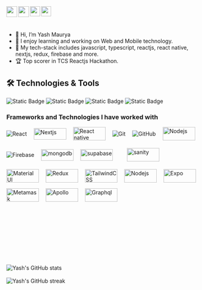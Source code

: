 <a href="https://www.linkedin.com/in/yash-maurya-674030204/" target="_blank">
  <img  align="left" width="28px" src="https://cdn.pixabay.com/photo/2017/08/22/11/56/linked-in-2668700_1280.png" />
</a>

<a href="https://twitter.com/YashMaurya_Tech" target="_blank">
  <img  align="left" width="28px" src="https://as1.ftcdn.net/v2/jpg/03/20/88/34/1000_F_320883488_PMmkQget359WtY6foB1xFN3Wcvus6WTM.jpg" />
</a>

<a href="mailto:yash,maurya537468@gmail.com">
  <img align="left" width="26px" src="https://logodownload.org/wp-content/uploads/2018/03/gmail-logo-16.png" />
</a>

<a href="https://linktr.ee/yashmaurya" target="_blank">
  <img align="left" width="26px" src="https://www.computerhope.com/jargon/l/linktree.png" />
</a>

<br>
<br>
<br>

- 👋 Hi, I’m Yash Maurya
- 👀 I enjoy learning and working on Web and Mobile technology.
- 🌱 My tech-stack includes javascript, typescript, reactjs, react native, nextjs, redux, firebase and more.
- 🏆 Top scorer in TCS Reactjs Hackathon.

## 🛠️ Technologies & Tools

![Static Badge](https://img.shields.io/badge/Code-JavaScript-informational?style=flat&logo=javascript)
![Static Badge](https://img.shields.io/badge/Code-Typescript-informational?style=flat&logo=typescript)
![Static Badge](https://img.shields.io/badge/Code-Html-informational?style=flat&logo=html5)
![Static Badge](https://img.shields.io/badge/Code-Css-informational?style=flat&color=warning&logo=css3)

### Frameworks and Technologies I have worked with

<div style="display: flex; flex-wrap: wrap; gap: 15px; align-items: center">
  <img
    align="left"
    alt="React"
    src="https://img.shields.io/badge/react%20-%2320232a.svg?&style=for-the-badge&logo=react&logoColor=%2361DAFB"
  />
  <img
    align="left"
    width="85px"
    height="30"
    alt="Nextjs"
    src="https://d2mk45aasx86xg.cloudfront.net/Top_Features_in_Next_js_13_7f9a32190f.webp"
  />
  <img
    align="left"
    width="85px"
    height="35"
    alt="React native"
    src="https://miro.medium.com/v2/1*AjesIvV-kkwk6LLvNf1t4A.png"
  />
  <img
    align="left"
    alt="Git"
    src="https://img.shields.io/badge/git%20-%23F05033.svg?&style=for-the-badge&logo=git&logoColor=white"
  />
  <img
    align="left"
    alt="GitHub"
    src="https://img.shields.io/badge/github%20-%23121011.svg?&style=for-the-badge&logo=github&logoColor=white"
  />
  <img
    align="left"
    width="85px"
    height="35"
    alt="Nodejs"
    src="https://sciencevikinglabs.com/assets/img/development/node-processes/header.png"
  />
  <img
    align="left"
    alt="Firebase"
    src="https://img.shields.io/badge/firebase%20-%23039BE5.svg?&style=for-the-badge&logo=firebase"
  />
  <img
    align="left"
    width="85px"
    height="30"
    alt="mongodb"
    src="https://www.zend.com/sites/default/files/image/2019-09/logo-mongodb.jpg"
  />
  <img
    align="left"
    width="85px"
    height="30"
    alt="supabase"
    src="https://user-images.githubusercontent.com/10214025/93011810-4c45d580-f5cc-11ea-8f83-2ef7b5bb671f.png"
  />

  <p>&nbsp;</p>
  <img
    align="left"
    width="85px"
    height="35"
    alt="sanity"
    src="https://www.pngitem.com/pimgs/m/116-1166936_sanity-io-logo-png-transparent-png.png"
  />
  <img
    align="left"
    width="85px"
    height="35"
    alt="Material UI"
    src="https://res.cloudinary.com/practicaldev/image/fetch/s--0GLg37Wj--/c_limit%2Cf_auto%2Cfl_progressive%2Cq_auto%2Cw_880/https://dev-to-uploads.s3.amazonaws.com/uploads/articles/x99qusomdtlnzm8zizen.png"
  />
  <img
    align="left"
    width="85px"
    height="35"
    alt="Redux"
    src="https://techvccloud.mediacdn.vn/280518386289090560/2022/6/30/redux-la-gi-16565735223341834615076-0-0-337-600-crop-1656573526736911423366.jpg"
  />
  <img
    align="left"
    width="85px"
    height="35"
    alt="TailwindCSS"
    src="https://miro.medium.com/v2/resize:fit:644/1*d7Xs5RnaqcQtKzbNrAOAYA.png"
  />
  <img
    align="left"
    width="85px"
    height="35"
    alt="Nodejs"
    src="https://res.cloudinary.com/practicaldev/image/fetch/s--7mIh228C--/c_imagga_scale,f_auto,fl_progressive,h_720,q_auto,w_1280/https://dev-to-uploads.s3.amazonaws.com/i/w2l9sw1ssdl4vkv3766o.jpeg"
  />
  <img
    align="left"
    width="85px"
    height="35"
    alt="Expo"
    src="https://res.cloudinary.com/practicaldev/image/fetch/s--OK5nAo07--/c_imagga_scale,f_auto,fl_progressive,h_900,q_auto,w_1600/https://dev-to-uploads.s3.amazonaws.com/i/rmqgubejyi0rjkn87moo.png"
  />
  <img
    align="left"
    width="85px"
    height="35"
    alt="Metamask"
    src="https://www.investopedia.com/thmb/v5K6POcZQXnjy1MhKNSNTghQ6jM=/fit-in/1500x750/filters:format(png):fill(white):max_bytes(150000):strip_icc()/Metamask_logo-aca547fe6081482085662b03e2235f98.jpg"
  />
  <img
    align="left"
    width="85px"
    height="35"
    alt="Apollo"
    src="https://flaviocopes.com/images/apollo/logo.png"
  />
  <img
    align="left"
    width="85px"
    height="35"
    alt="Graphql"
    src="https://graphql.org/img/og-image.png"
  />
</div>

<br><br>
<br><br>
<br><br>
<br><br>

![Yash's GitHub stats](https://github-readme-stats.vercel.app/api?username=YashMaurya9274&&count_private=true&show_icons=true&theme=radical)
<br><br>
![Yash's GitHub streak](https://github-readme-streak-stats.herokuapp.com/?user=YashMaurya9274&theme=blue-green)

<!---
mohitthakkar30/mohitthakkar30 is a ✨ special ✨ repository because its `README.md` (this file) appears on your GitHub profile.
You can click the Preview link to take a look at your changes.
--->
